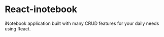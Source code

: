 # React-inotebook
iNotebook application built with many CRUD features for your daily needs using React.
